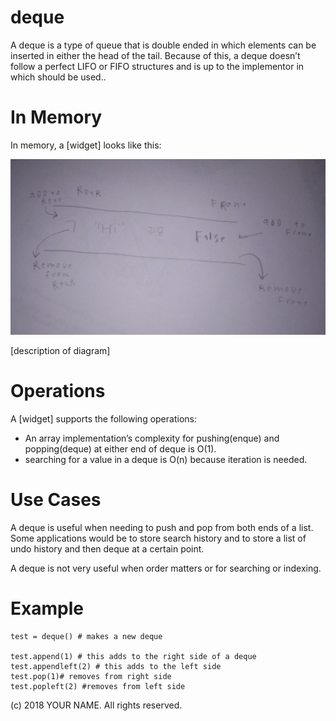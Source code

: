 # deque

A deque is a type of queue that is double ended in which elements can be inserted in either the head of the tail. Because of this, a deque doesn’t follow a perfect LIFO or FIFO structures and is up to the implementor in which should be used..

# In Memory

In memory, a \[widget\] looks like this:

![](pics/deque.png)

\[description of diagram\]

# Operations

A \[widget\] supports the following operations:

* An array implementation’s complexity for pushing(enque) and popping(deque) at either end of deque is O(1). 
* searching for a value in a deque is O(n) because iteration is needed. 

# Use Cases

A deque is useful when needing to push and pop from both ends of a list. Some applications would be to store search history and to store a list of undo history and then deque at a certain point. 

A deque is not very useful when order matters or for searching or indexing. 

# Example

```
test = deque() # makes a new deque

test.append(1) # this adds to the right side of a deque
test.appendleft(2) # this adds to the left side
test.pop(1)# removes from right side
test.popleft(2) #removes from left side

```

(c) 2018 YOUR NAME. All rights reserved.

